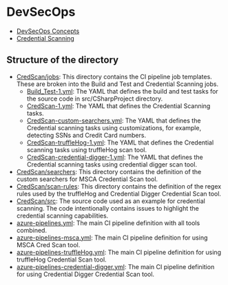 # DevSecOps

- [DevSecOps Concepts](/Concepts#devSecOps-concepts)
- [Credential Scanning](/CredScan#credential-scan)

## Structure of the directory

- [CredScan/jobs](https://github.com/fsaleemm/DevSecOps/tree/main/CredScan/jobs): This directory contains the CI pipeline job templates. These are broken into the Build and Test and Credential Scanning jobs.
  - [Build_Test-1.yml](https://github.com/fsaleemm/DevSecOps/blob/main/CredScan/jobs/Build_Test-1.yml): The YAML that defines the build and test tasks for the source code in src/CSharpProject directory.
  - [CredScan-1.yml](https://github.com/fsaleemm/DevSecOps/blob/main/CredScan/jobs/CredScan-1.yml): The YAML that defines the Credential Scanning tasks. 
  - [CredScan-custom-searchers.yml](https://github.com/fsaleemm/DevSecOps/blob/main/CredScan/jobs/CredScan-custom-searchers.yml): The YAML that defines the Credential scanning tasks using customizations, for example, detecting SSNs and Credit Card numbers.
  - [CredScan-truffleHog-1.yml](https://github.com/fsaleemm/DevSecOps/blob/main/CredScan/jobs/CredScan-truffleHog-1.yml): The YAML that defines the Credential scanning tasks using truffleHog scan tool.
  - [CredScan-credential-digger-1.yml](https://github.com/fsaleemm/DevSecOps/blob/main/CredScan/jobs/CredScan-credential-digger-1.yml): The YAML that defines the Credential scanning tasks using credential digger scan tool.
- [CredScan/searchers](https://github.com/fsaleemm/DevSecOps/tree/main/CredScan/searchers): This directory contains the definition of the custom searchers for MSCA Credential Scan tool.
- [CredScan/scan-rules](https://github.com/fsaleemm/DevSecOps/tree/main/CredScan/scan-rules): This directory contains the definition of the regex rules used by the truffleHog and Credential Digger Credential Scan tool.
- [CredScan/src](https://github.com/fsaleemm/DevSecOps/tree/main/CredScan/src): The source code used as an example for credential scanning. The code intentionally contains issues to highlight the credential scanning capabilities.
- [azure-pipelines.yml](https://github.com/fsaleemm/DevSecOps/blob/main/azure-pipelines.yml): The main CI pipeline definition with all tools combined.
- [azure-pipelines-msca.yml](https://github.com/fsaleemm/DevSecOps/blob/main/azure-pipelines-msca.yml): The main CI pipeline definition for using MSCA Cred Scan tool.
- [azure-pipelines-truffleHog.yml](https://github.com/fsaleemm/DevSecOps/blob/main/azure-pipelines-truffleHog.yml): The main CI pipeline definition for using truffleHog Credential Scan tool.
- [azure-pipelines-credential-digger.yml](https://github.com/fsaleemm/DevSecOps/blob/main/azure-pipelines-credential-digger.yml): The main CI pipeline definition for using Credential Digger Credential Scan tool.
